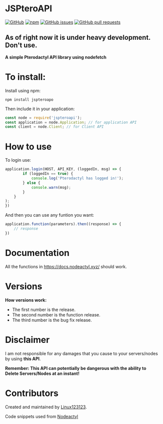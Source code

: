 # JSPteroAPI
[![GitHub](https://img.shields.io/github/license/linux123123/jspteroapi)](https://github.com/Linux123123/JSPteroAPI/blob/main/LICENSE)
[![npm](https://img.shields.io/npm/v/jspteroapi)](https://www.npmjs.com/package/jspteroapi)
[![GitHub issues](https://img.shields.io/github/issues/linux123123/jspteroapi)](https://github.com/Linux123123/JSPteroAPI/issues)
[![GitHub pull requests](https://img.shields.io/github/issues-pr/linux123123/jspteroapi)](https://github.com/Linux123123/JSPteroAPI/pulls)

<h2>As of right now it is under heavy development. Don't use.</h2>

**A simple Pterodactyl API library using nodefetch**

# To install:

Install using npm:
```
npm install jspteroapo
```

Then include it in your application:

``` javascript
const node = require('jspteroapi');
const application = node.Application; // for application API
const client = node.Client; // for Client API
```

# How to use

To login use:

``` javascript
application.login(HOST, API_KEY, (loggedIn, msg) => {
        if (loggedIn == true) {
            console.log('Pterodactyl has logged in!');
        } else {
            console.warn(msg);
        }
    }
);
})
```

And then you can use any funtion you want:

``` javascript
application.function(parameters).then((response) => {
	// response
})
```

# Documentation

All the functions in https://docs.nodeactyl.xyz/ should work.

# Versions

**How versions work:**
* The first number is the release.
* The second number is the function release.
* The third number is the bug fix release.

# Disclaimer

I am not responsible for any damages that you cause to your servers/nodes by using **this API**.

**Remember: This API can potentially be dangerous with the ability to Delete Servers/Nodes at an instant!**

# Contributors

Created and maintained by [Linux123123](https://github.com/linux123123).

Code snippets used from [Nodeactyl](https://github.com/Burchard36/Nodeactyl)
